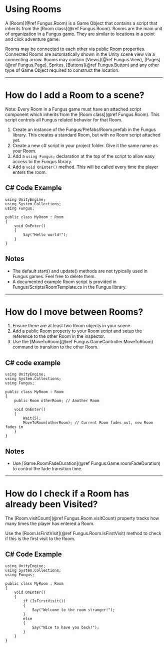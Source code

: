 Using Rooms
===========

A [Room](@ref Fungus.Room) is a Game Object that contains a script that inherits from the [Room class](@ref Fungus.Room). Rooms are the main unit of organization in a Fungus game. They are similar to locations in a point and click adventure game.

Rooms may be connected to each other via public Room properties. Connected Rooms are automatically shown in the Unity scene view via a connecting arrow.
Rooms may contain [Views](@ref Fungus.View), [Pages](@ref Fungus.Page), Sprites, [Buttons](@ref Fungus.Button) and any other type of Game Object required to construct the location.

- - -

# How do I add a Room to a scene?

Note: Every Room in a Fungus game must have an attached script component which inherits from the [Room class](@ref Fungus.Room). This script controls all Fungus related behavior for that Room.

1. Create an instance of the Fungus/Prefabs/Room.prefab in the Fungus library. This creates a standard Room, but with no Room script attached yet.
2. Create a new c# script in your project folder. Give it the same name as your Room.
3. Add a `using Fungus;` declaration at the top of the script to allow easy access to the Fungus library.
4. Add a `void OnEnter()` method. This will be called every time the player enters the room.

## C# Code Example

~~~~~~~~~~~~~~~~~~~~
using UnityEngine;
using System.Collections;
using Fungus;

public class MyRoom : Room 
{
	void OnEnter() 
	{
		Say("Hello world!");
	}
}
~~~~~~~~~~~~~~~~~~~~

## Notes
- The default start() and update() methods are not typically used in Fungus games. Feel free to delete them.
- A documented example Room script is provided in Fungus/Scripts/RoomTemplate.cs in the Fungus library.

- - -

# How do I move between Rooms?

1. Ensure there are at least two Room objects in your scene.
2. Add a public Room property to your Room script and setup the reference to the other Room in the inspector.
3. Use the [MoveToRoom](@ref Fungus.GameController.MoveToRoom) command to transition to the other Room.

## C# code example
~~~~~~~~~~~~~~~~~~~~
using UnityEngine;
using System.Collections;
using Fungus;

public class MyRoom : Room 
{
	public Room otherRoom; // Another Room

	void OnEnter() 
	{
		Wait(5);
		MoveToRoom(otherRoom); // Current Room fades out, new Room fades in
	}
}
~~~~~~~~~~~~~~~~~~~~

## Notes
- Use [Game.RoomFadeDuration](@ref Fungus.Game.roomFadeDuration) to control the fade transition time.

- - -

# How do I check if a Room has already been Visited?

The [Room.visitCount](@ref Fungus.Room.visitCount) property tracks how many times the player has entered a Room. 

Use the [Room.IsFirstVisit](@ref Fungus.Room.IsFirstVisit) method to check if this is the first visit to the Room.

## C# Code Example
~~~~~~~~~~~~~~~~~~~~
using UnityEngine;
using System.Collections;
using Fungus;

public class MyRoom : Room 
{
	void OnEnter() 
	{
		if (IsFirstVisit())
		{
			Say("Welcome to the room stranger!");
		}
		else
		{
			Say("Nice to have you back!");
		}
	}
}
~~~~~~~~~~~~~~~~~~~~
